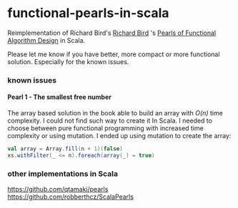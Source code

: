 # functional-pearls-in-scala

Reimplementation of Richard Bird's 
[Richard Bird](https://en.wikipedia.org/wiki/Richard_Bird_(computer_scientist)) 's
[Pearls of Functional Algorithm Design](https://www.cambridge.org/core/books/pearls-of-functional-algorithm-design/B0CF0AC5A205AF9491298684113B088F)
in Scala.

Please let me know if you have better, more compact or more functional solution. Especially for
the known issues.

### known issues
#### Pearl 1 - The smallest free number
The array based solution in the book able to build an array with _O(n)_ time complexity.
I could not find such way to create it In Scala. I needed to choose between pure functional programming with
increased time complexity or using mutation. I ended up using mutation to create the array:
```scala
val array = Array.fill(n + 1)(false)
xs.withFilter(_ <= n).foreach(array(_) = true)
```

### other implementations in Scala
https://github.com/qtamaki/pearls  
https://github.com/robberthcz/ScalaPearls  